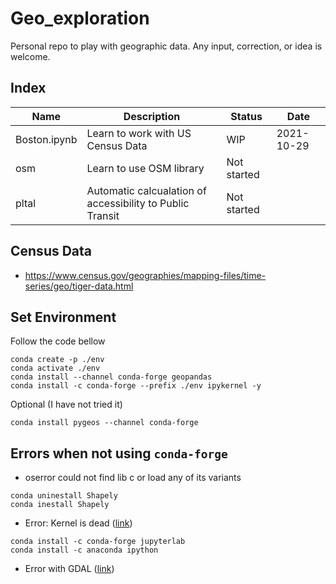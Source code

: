 # Geo_exploration

Personal repo to play with geographic data.
Any input, correction, or idea is welcome.


## Index

| Name | Description | Status | Date |
|-|-|-|-|
|Boston.ipynb| Learn to work with US Census Data | WIP | 2021-10-29 |
|osm | Learn to use OSM library | Not started |  |
|pltal| Automatic calcualation of accessibility to Public Transit | Not started | | 

## Census Data
* https://www.census.gov/geographies/mapping-files/time-series/geo/tiger-data.html


## Set Environment
Follow the code bellow
```
conda create -p ./env
conda activate ./env
conda install --channel conda-forge geopandas
conda install -c conda-forge --prefix ./env ipykernel -y
```
Optional (I have not tried it)
```
conda install pygeos --channel conda-forge
```


## Errors when not using `conda-forge`

* oserror could not find lib c or load any of its variants
```
conda uninestall Shapely
conda inestall Shapely
```

* Error: Kernel is dead ([link](https://stackoverflow.com/questions/49326164/jupyter-notebook-dead-kernel))
```
conda install -c conda-forge jupyterlab
conda install -c anaconda ipython
```

* Error with GDAL ([link](https://stackoverflow.com/questions/54734667/error-installing-geopandas-a-gdal-api-version-must-be-specified-in-anaconda))